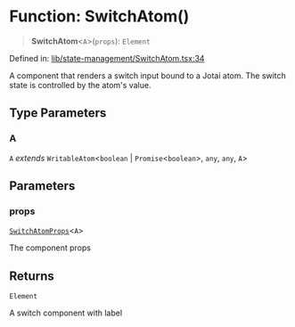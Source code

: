 # Function: SwitchAtom()

> **SwitchAtom**\<`A`\>(`props`): `Element`

Defined in: [lib/state-management/SwitchAtom.tsx:34](https://github.com/aldesgroup/goaldn/blob/850e22fffd19501920628173674ada43cba9a29a/lib/state-management/SwitchAtom.tsx#L34)

A component that renders a switch input bound to a Jotai atom.
The switch state is controlled by the atom's value.

## Type Parameters

### A

`A` *extends* `WritableAtom`\<`boolean` \| `Promise`\<`boolean`\>, `any`, `any`, `A`\>

## Parameters

### props

[`SwitchAtomProps`](../type-aliases/SwitchAtomProps.md)\<`A`\>

The component props

## Returns

`Element`

A switch component with label
